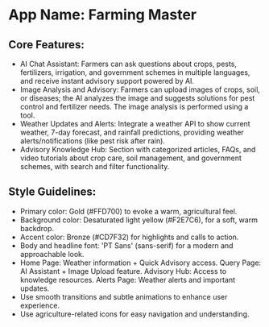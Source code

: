 # **App Name**: Farming Master

## Core Features:

- AI Chat Assistant: Farmers can ask questions about crops, pests, fertilizers, irrigation, and government schemes in multiple languages, and receive instant advisory support powered by AI.
- Image Analysis and Advisory: Farmers can upload images of crops, soil, or diseases; the AI analyzes the image and suggests solutions for pest control and fertilizer needs. The image analysis is performed using a tool.
- Weather Updates and Alerts: Integrate a weather API to show current weather, 7-day forecast, and rainfall predictions, providing weather alerts/notifications (like pest risk after rain).
- Advisory Knowledge Hub: Section with categorized articles, FAQs, and video tutorials about crop care, soil management, and government schemes, with search and filter functionality.

## Style Guidelines:

- Primary color: Gold (#FFD700) to evoke a warm, agricultural feel.
- Background color: Desaturated light yellow (#F2E7C6), for a soft, warm backdrop.
- Accent color: Bronze (#CD7F32) for highlights and calls to action.
- Body and headline font: 'PT Sans' (sans-serif) for a modern and approachable look.
- Home Page: Weather information + Quick Advisory access. Query Page: AI Assistant + Image Upload feature. Advisory Hub: Access to knowledge resources. Alerts Page: Weather alerts and important updates.
- Use smooth transitions and subtle animations to enhance user experience.
- Use agriculture-related icons for easy navigation and understanding.